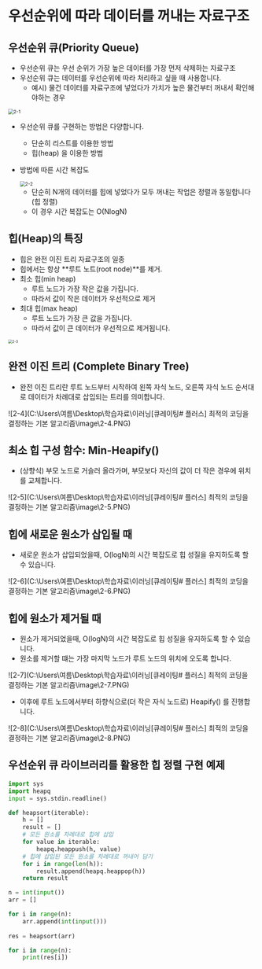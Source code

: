 # 우선순위에 따라 데이터를 꺼내는 자료구조



## 우선순위 큐(Priority Queue)

* 우선순위 큐는 우선 순위가 가장 높은 데이터를 가장 먼저 삭제하는 자료구조
* 우선순위 큐는 데이터를 우선순위에 따라 처리하고 싶을 때 사용합니다.
  * 예시) 물건 데이터를 자료구조에 넣었다가 가치가 높은 물건부터 꺼내서 확인해야하는 경우

<img src="C:\Users\여름\Desktop\학습자료\이러닝\[큐레이팅# 플러스] 최적의 코딩을 결정하는 기본 알고리즘\image\2-1.PNG" alt="2-1" style="zoom: 67%;" />

* 우선순위 큐를 구현하는 방법은 다양합니다.

  * 단순히 리스트를 이용한 방법
  * 힙(heap) 을 이용한 방법

* 방법에 따른 시간 복잡도

  <img src="C:\Users\여름\Desktop\학습자료\이러닝\[큐레이팅# 플러스] 최적의 코딩을 결정하는 기본 알고리즘\image\2-2.PNG" alt="2-2" style="zoom:67%;" />

  * 단순히 N개의 데이터를 힙에 넣었다가 모두 꺼내는 작업은 정렬과 동일합니다(힙 정렬)
  * 이 경우 시간 복잡도는 O(NlogN)



## 힙(Heap)의 특징

* 힙은 완전 이진 트리 자료구조의 일종
* 힙에서는 항상 **루트 노트(root node)**를 제거.
* 최소 힙(min heap)
  * 루트 노드가 가장 작은 값을 가집니다.
  * 따라서 값이 작은 데이터가 우선적으로 제거
* 최대 힙(max heap)
  * 루트 노드가 가장 큰 값을 가집니다.
  * 따라서 값이 큰 데이터가 우선적으로 제거됩니다.

<img src="C:\Users\여름\Desktop\학습자료\이러닝\[큐레이팅# 플러스] 최적의 코딩을 결정하는 기본 알고리즘\image\2-3.PNG" alt="2-3" style="zoom:50%;" />



## 완전 이진 트리 (Complete Binary Tree)

* 완전 이진 트리란 루트 노드부터 시작하여 왼쪽 자식 노드, 오른쪽 자식 노드 순서대로 데이터가 차례대로 삽입되는 트리를 의미합니다.

![2-4](C:\Users\여름\Desktop\학습자료\이러닝\[큐레이팅# 플러스] 최적의 코딩을 결정하는 기본 알고리즘\image\2-4.PNG)

## 최소 힙 구성 함수: Min-Heapify()

* (상향식) 부모 노드로 거슬러 올라가며, 부모보다 자신의 값이 더 작은 경우에 위치를 교체합니다.

![2-5](C:\Users\여름\Desktop\학습자료\이러닝\[큐레이팅# 플러스] 최적의 코딩을 결정하는 기본 알고리즘\image\2-5.PNG)



## 힙에 새로운 원소가 삽입될 때

* 새로운 원소가 삽입되었을때, O(logN)의 시간 복잡도로 힙 성질을 유지하도록 할 수 있습니다.

![2-6](C:\Users\여름\Desktop\학습자료\이러닝\[큐레이팅# 플러스] 최적의 코딩을 결정하는 기본 알고리즘\image\2-6.PNG)

## 힙에 원소가 제거될 때 

* 원소가 제거되었을때, O(logN)의 시간 복잡도로 힙 성질을 유지하도록 할 수 있습니다.
* 원소를 제거할 떄는 가장 마지막 노드가 루트 노드의 위치에 오도록 합니다.

![2-7](C:\Users\여름\Desktop\학습자료\이러닝\[큐레이팅# 플러스] 최적의 코딩을 결정하는 기본 알고리즘\image\2-7.PNG)

* 이후에 루트 노드에서부터 하향식으로(더 작은 자식 노드로) Heapify() 를 진행합니다.

![2-8](C:\Users\여름\Desktop\학습자료\이러닝\[큐레이팅# 플러스] 최적의 코딩을 결정하는 기본 알고리즘\image\2-8.PNG)



## 우선순위 큐 라이브러리를 활용한 힙 정렬 구현 예제

```python
import sys
import heapq
input = sys.stdin.readline()

def heapsort(iterable):
    h = []
    result = []
    # 모든 원소를 차례대로 힙에 삽입
    for value in iterable:
        heapq.heappush(h, value)
    # 힙에 삽입된 모든 원소를 차례대로 꺼내어 담기
    for i in range(len(h)):
        result.append(heapq.heappop(h))
    return result

n = int(input())
arr = []

for i in range(n):
    arr.append(int(input()))
    
res = heapsort(arr)

for i in range(n):
    print(res[i])
```

